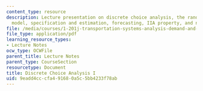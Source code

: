 ```yaml
---
content_type: resource
description: Lecture presentation on discrete choice analysis, the random utility
  model, specification and estimation, forecasting, IIA property, and nested logit.
file: /media/courses/1-201j-transportation-systems-analysis-demand-and-economics-fall-2008/9eadd4cccfa491680a5c5bb4233f78ab_MIT1_201JF08_lec03.pdf
file_type: application/pdf
learning_resource_types:
- Lecture Notes
ocw_type: OCWFile
parent_title: Lecture Notes
parent_type: CourseSection
resourcetype: Document
title: Discrete Choice Analysis I
uid: 9eadd4cc-cfa4-9168-0a5c-5bb4233f78ab
---
```

